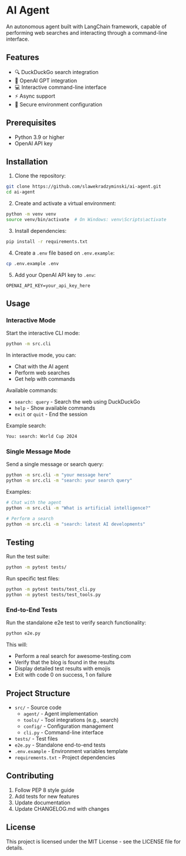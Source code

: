 # AI Agent

An autonomous agent built with LangChain framework, capable of performing web searches and interacting through a command-line interface.

## Features

- 🔍 DuckDuckGo search integration
- 🤖 OpenAI GPT integration
- 💻 Interactive command-line interface
- ⚡ Async support
- 🔐 Secure environment configuration

## Prerequisites

- Python 3.9 or higher
- OpenAI API key

## Installation

1. Clone the repository:
```bash
git clone https://github.com/slawekradzyminski/ai-agent.git
cd ai-agent
```

2. Create and activate a virtual environment:
```bash
python -m venv venv
source venv/bin/activate  # On Windows: venv\Scripts\activate
```

3. Install dependencies:
```bash
pip install -r requirements.txt
```

4. Create a `.env` file based on `.env.example`:
```bash
cp .env.example .env
```

5. Add your OpenAI API key to `.env`:
```
OPENAI_API_KEY=your_api_key_here
```

## Usage

### Interactive Mode

Start the interactive CLI mode:
```bash
python -m src.cli
```

In interactive mode, you can:
- Chat with the AI agent
- Perform web searches
- Get help with commands

Available commands:
- `search: query` - Search the web using DuckDuckGo
- `help` - Show available commands
- `exit` or `quit` - End the session

Example search:
```bash
You: search: World Cup 2024
```

### Single Message Mode

Send a single message or search query:
```bash
python -m src.cli -m "your message here"
python -m src.cli -m "search: your search query"
```

Examples:
```bash
# Chat with the agent
python -m src.cli -m "What is artificial intelligence?"

# Perform a search
python -m src.cli -m "search: latest AI developments"
```

## Testing

Run the test suite:
```bash
python -m pytest tests/
```

Run specific test files:
```bash
python -m pytest tests/test_cli.py
python -m pytest tests/test_tools.py
```

### End-to-End Tests

Run the standalone e2e test to verify search functionality:
```bash
python e2e.py
```

This will:
- Perform a real search for awesome-testing.com
- Verify that the blog is found in the results
- Display detailed test results with emojis
- Exit with code 0 on success, 1 on failure

## Project Structure

- `src/` - Source code
  - `agent/` - Agent implementation
  - `tools/` - Tool integrations (e.g., search)
  - `config/` - Configuration management
  - `cli.py` - Command-line interface
- `tests/` - Test files
- `e2e.py` - Standalone end-to-end tests
- `.env.example` - Environment variables template
- `requirements.txt` - Project dependencies

## Contributing

1. Follow PEP 8 style guide
2. Add tests for new features
3. Update documentation
4. Update CHANGELOG.md with changes

## License

This project is licensed under the MIT License - see the LICENSE file for details. 